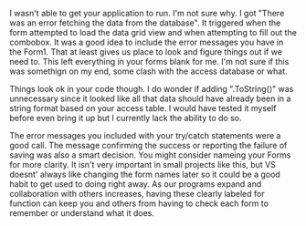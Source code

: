 I wasn't able to get your application to run. I'm not sure why. I got "There was an error fetching the data from the database". It triggered when the form attempted to load the data grid view and when attempting to fill out the combobox. It was a good idea to include the error messages you have in the Form1. That at least gives us place to look and figure things out if we need to. This left everything in your forms blank for me. I'm not sure if this was somethign on my end, some clash with the access database or what.

Things look ok in your code though. I do wonder if adding ".ToString()" was unnecessary since it looked like all that data should have already been in a string format based on your access table. I would have tested it myself before even bring it up but I currently lack the ability to do so.

The error messages you included with your try/catch statements were a good call. The message confirming the success or reporting the failure of saving was also a smart decision. You might consider nameing your Forms for more clarity. It isn't very important in small projects like this, but VS doesnt' always like changing the form names later so it could be a good habit to get used to doing right away. As our programs expand and collaboration with others increases, having these clearly labeled for function can keep you and others from having to check each form to remember or understand what it does.